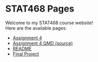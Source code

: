 # STAT468 Pages

Welcome to my STAT468 course website!  
Here are the available pages:

- [Assignment 4](Assignment_4.html)
- [Assignment 4 QMD (source)](Assignment_4.qmd)
- [README](README.md)
- [Final Project](Final/index.md)
